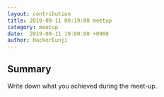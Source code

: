 ```yaml
---
layout: contribution
title: 2019-09-11 00:19:00 meetup
category: meetup
date:  2019-09-11 19:00:00 +0900
author: HackerEunji
---
```


## Summary
Write down what you achieved during the meet-up.
